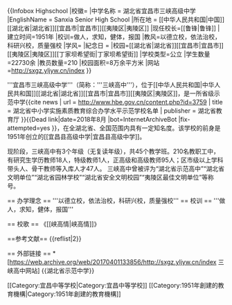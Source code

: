 {{Infobox Highschool
|校徽=
|中学名称 = 湖北省宜昌市三峡高级中学
|EnglishName = Sanxia Senior High School
|所在地 = [[中华人民共和国|中国]][[湖北省|湖北省]][[宜昌市|宜昌市]][[夷陵区|夷陵区]]
|现任校长=[[鲁锋|鲁锋]]
|建立时间=1951年
|校训=做人，求知，健体，报国
|教风=以德立校，依法治校，科研兴校，质量强校
|学风=
|紀念日 = 
|校园=[[湖北省|湖北省]][[宜昌市|宜昌市]][[夷陵区|夷陵区]][[丁家坝希望街|丁家坝希望街]]
|学校类型=公立
|学生数量=22730余
|教员数量=210
|校园面积=8万余平方米
|网站=http://sxgz.yljyw.cn/index
}}

'''宜昌市三峡高级中学'''（简称：'''三峡高中'''），位于[[中华人民共和国|中华人民共和国]][[湖北省|湖北省]][[宜昌市|宜昌市]][[夷陵区|夷陵区]]，是一所省级示范中学<ref>{{cite news | url = http://www.hbe.gov.cn/content.php?id=3759 | title = 湖北省中小学实施素质教育综合办学水平示范学校名单 | publisher = 湖北省教育厅 }}{{Dead link|date=2018年8月 |bot=InternetArchiveBot |fix-attempted=yes }}</ref>，在全湖北省、全国范围内具有一定知名度。该学校的前身是1951年创立的[[宜昌县高级中学|宜昌县高级中学]]。

现阶段，三峡高中有3个年级（无复读年级），共45个教学班。210名教职工中，有研究生学历教师18人，特级教师1人，正高级和高级教师95人；区市级以上学科带头人、骨干教师等入库人才47人。
三峡高中曾被评为“湖北省示范高中”“湖北省文明单位”“湖北省园林学校”“湖北省安全文明校园”“夷陵区最佳文明单位”等称号。

== 办学理念 ==
'''以德立校，依法治校，科研兴校，质量强校'''
== 校训 ==
'''做人，求知，健体，报国'''

== 校歌 ==
《[[峡高情|峡高情]]》

==参考文献==
{{reflist|2}}

== 外部链接 ==
*[https://web.archive.org/web/20170401133856/http://sxgz.yljyw.cn/index 三峡高中网站]
{{湖北省示范中学}}

[[Category:宜昌中等学校|Category:宜昌中等学校]]
[[Category:1951年創建的教育機構|Category:1951年創建的教育機構]]